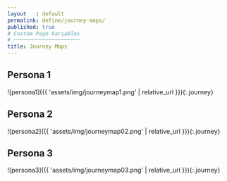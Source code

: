 ```yaml
---
layout   : default
permalink: define/journey-maps/
published: true
# Custom Page Variables
# ─────────────────────
title: Journey Maps
---
```

## Persona 1 
![persona1]({{ 'assets/img/journeymap1.png' | relative_url }}){:.journey}

## Persona 2 
![persona2]({{ 'assets/img/journeymap02.png' | relative_url }}){:.journey}

## Persona 3 
![persona3]({{ 'assets/img/journeymap03.png' | relative_url }}){:.journey}